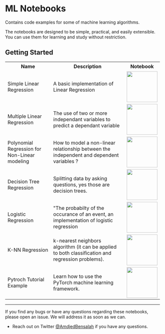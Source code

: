# ML Notebooks

Contains code examples for some of machine learning algorithms.

The notebooks are designed to be simple, practical, and easily extensible. You can use them for learning and study without restriction.

## Getting Started

<table class="tg">
  <tr>
    <th class="tg-yw4l"><b>Name</b></th>
    <th class="tg-yw4l"><b>Description</b></th>
    <th class="tg-yw4l"><b>Notebook</b></th>
  </tr>
  
  <tr>
    <td class="tg-yw4l">Simple Linear Regression</td>
    <td class="tg-yw4l">A basic implementation of Linear Regression</td>
    <td class="tg-yw4l"><a href="https://nbviewer.org/github/amdjedbens/ML_notebooks_implementation/blob/main/LinearRegression_example.ipynb">
  <img src="https://raw.githubusercontent.com/jupyter/design/master/logos/Badges/nbviewer_badge.png" width = '100' >
</a></td>
  </tr>
  
  <tr>
    <td class="tg-yw4l">Multiple Linear Regression</td>
    <td class="tg-yw4l">The use of two or more independant variables to predict a dependant variable</td>
    <td class="tg-yw4l"><a href="https://nbviewer.org/github/amdjedbens/ML_notebooks_implementation/blob/main/MultipleLinearRegression_example.ipynb">
  <img src="https://raw.githubusercontent.com/jupyter/design/master/logos/Badges/nbviewer_badge.png" width = '100' >
</a></td>
  </tr>
  
  <tr>
    <td class="tg-yw4l">Polynomial Regression for Non-Linear modeling</td>
    <td class="tg-yw4l">How to model a non-linear relationship between the independent and dependent variables ?</td>
    <td class="tg-yw4l"><a href="https://nbviewer.org/github/amdjedbens/ML_notebooks_implementation/blob/main/Polynomial_Regression_for_Non-Linear_Modelling.ipynb">
  <img src="https://raw.githubusercontent.com/jupyter/design/master/logos/Badges/nbviewer_badge.png" width = '100' >
</a></td>
  </tr>
  
  <tr>
    <td class="tg-yw4l">Decision Tree Regression</td>
    <td class="tg-yw4l">Splitting data by asking questions, yes those are decision trees.</td>
    <td class="tg-yw4l"><a href="https://nbviewer.org/github/amdjedbens/ML_notebooks_implementation/blob/main/Decision_Tree_Regression.ipynb">
  <img src="https://raw.githubusercontent.com/jupyter/design/master/logos/Badges/nbviewer_badge.png" width = '100' >
</a></td>
  </tr>
  
  <tr>
    <td class="tg-yw4l">Logistic Regression</td>
    <td class="tg-yw4l">"The probabilty of the occurance of an event, an implementation of logistic regression</td>
    <td class="tg-yw4l"><a href="https://nbviewer.org/github/amdjedbens/ML_notebooks_implementation/blob/main/LogisticRegression.ipynb">
  <img src="https://raw.githubusercontent.com/jupyter/design/master/logos/Badges/nbviewer_badge.png" width = '100' >
</a></td>
  </tr>
  
  <tr>
    <td class="tg-yw4l">K-NN Regression</td>
    <td class="tg-yw4l">k-nearest neighbors algorithm (it can be applied to both classification and regression problems).</td>
    <td class="tg-yw4l"><a href="https://nbviewer.org/github/amdjedbens/ML_notebooks_implementation/blob/main/KNN_regression.ipynb">
  <img src="https://raw.githubusercontent.com/jupyter/design/master/logos/Badges/nbviewer_badge.png" width = '100' >
</a></td>
  </tr>
  <tr>
    <td class="tg-yw4l">Pytroch Tutorial Example</td>
    <td class="tg-yw4l">Learn how to use the PyTorch machine learning framework.
</td>
    <td class="tg-yw4l"><a href="https://nbviewer.org/github/amdjedbens/ML_notebooks_implementation/blob/main/pytorch_tutorial.ipynb">
  <img src="https://raw.githubusercontent.com/jupyter/design/master/logos/Badges/nbviewer_badge.png" width = '100' >
</a></td>
  </tr>
 
  </table> 
  



 
 
---

If you find any bugs or have any questions regarding these notebooks, please open an issue. We will address it as soon as we can. 

- Reach out on Twitter [@AmdjedBensalah](https://twitter.com/amdjedbensalah)  if you have any questions. 

